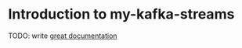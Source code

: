 # Introduction to my-kafka-streams

TODO: write [great documentation](http://jacobian.org/writing/what-to-write/)
